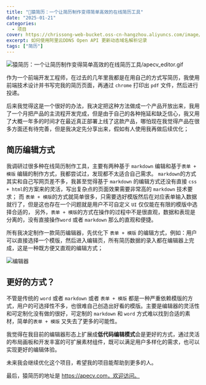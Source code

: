 ```yaml
---
title: "🦍猿简历：一个让简历制作变得简单高效的在线简历工具"
date: "2025-01-21"
categories:
  - 项目
cover: https://chrissong-web-bucket.oss-cn-hangzhou.aliyuncs.com/image/apecv.png
excerpt: 如何使用阿里云DDNS Open API 更新动态域名解析记录
tags: ["简历"]
---
```

![猿简历：一个让简历制作变得简单高效的在线简历工具/apecv_editor.gif](https://chrissong-web-bucket.oss-cn-hangzhou.aliyuncs.com/image/apecv.png)

 作为一个前端开发工程师，在过去的几年里我都是在用自己的方式写简历，我使用前端技术设计并书写完我的简历页面，再通过 `chrome` 打印出 `pdf` 文件，然后进行投递。
 
 后来我觉得这是一个很好的办法，我决定把这种方法做成一个产品开放出来，我用了一个月把产品的主流程开发完成，但是由于自己的各种拖延和缺乏信心，我又用了大概一年多的时间才在最近真正部署上线了这款产品，哪怕现在我觉得产品在很多方面还有待完善，但是我决定先分享出来，假如有人使用我再做后续优化；

 ## 简历编辑方式
 我调研过很多种在线简历制作工具，主要有两种基于 `markdown` 编辑和基于`表单 + 模版` 编辑的制作方式，我都尝试过，发现都不太适合自己需求。
 `markdown`的方式其实和自己写网页差不多，我甚至觉得基于 `markdown` 的编辑方式还没有直接 `css + html`的方案来的灵活，写出复杂点的页面效果需要非常高的 `markdown` 技术要求；
 而 `表单 + 模版`的方式就简单很多，只需要选好模版然后在对应表单输入数据就行了，但是这也存在一个问题就是用户不可自定义 `UI` 仅仅能在有限的模版中选择合适的，
 另外，`表单 + 模版`的方式在操作的过程中不是很直观，数据和表现是分离的，没有直接操作`word` 或者 `markdown` 那么的直观和便捷。

 所有我决定制作一款简历编辑器，先优化下 `表单 + 模版` 的编辑方式，例如：用户可以直接选择一个模版，然后进入编辑页，所有简历数据的录入都在编辑器上完成，这是一种既方便又直观的编辑方式；

![编辑器](https://chrissong-web-bucket.oss-cn-hangzhou.aliyuncs.com/image/apecv_editor.gif)

 ## 更好的方式？
 不管是传统的 `word` 或者 `markdown` 或者 `表单 + 模版` 都是一种严重依赖模版的方式，用户的可选择性不多，也很难自己创造出好看的模版。主要是编辑器的灵活性和可定制化没有做的很好，可定制的 `markdown` 和 `word` 方式难以找到合适的素材，简单的`表单 + 模版` 又失去了更多的可能性。

我觉得在我目前的编辑器形态上扩展成**低代码编辑模式**会是更好的方式，通过灵活的布局画板和开发丰富的可扩展素材组件，既可以满足用户多样化的需求，也可以实现更好的编辑体验。

 未来我会继续优化这个项目，希望我的项目能帮助到更多的人。

最后，猿简历的地址是 https://apecv.com，欢迎访问。
